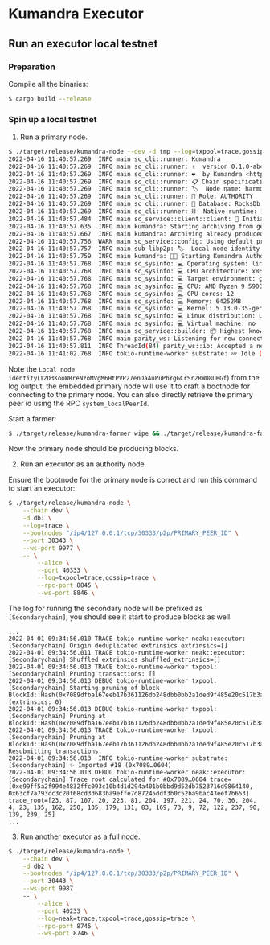 # Kumandra Executor

## Run an executor local testnet

### Preparation

Compile all the binaries:

```bash
$ cargo build --release
```

### Spin up a local testnet

1. Run a primary node.

```bash
$ ./target/release/kumandra-node --dev -d tmp --log=txpool=trace,gossip::executor=trace
2022-04-16 11:40:57.269  INFO main sc_cli::runner: Kumandra
2022-04-16 11:40:57.269  INFO main sc_cli::runner: ✌️  version 0.1.0-ab4a59751
2022-04-16 11:40:57.269  INFO main sc_cli::runner: ❤️  by Kumandra <https://kumandra.network>, 2021-2022
2022-04-16 11:40:57.269  INFO main sc_cli::runner: 📋 Chain specification: Development
2022-04-16 11:40:57.269  INFO main sc_cli::runner: 🏷  Node name: harmonious-feast-4450
2022-04-16 11:40:57.269  INFO main sc_cli::runner: 👤 Role: AUTHORITY
2022-04-16 11:40:57.269  INFO main sc_cli::runner: 💾 Database: RocksDb at tmp/chains/dev/db/full
2022-04-16 11:40:57.269  INFO main sc_cli::runner: ⛓  Native runtime: kumandra-100 (kumandra-1.tx1.au1)
2022-04-16 11:40:57.484  INFO main sc_service::client::client: 🔨 Initializing Genesis block/state (state: 0x12cf…0724, header-hash: 0x42de…9335)
2022-04-16 11:40:57.635  INFO main kumandra: Starting archiving from genesis
2022-04-16 11:40:57.667  INFO main kumandra: Archiving already produced blocks 0..=0
2022-04-16 11:40:57.756  WARN main sc_service::config: Using default protocol ID "sup" because none is configured in the chain specs
2022-04-16 11:40:57.757  INFO main sub-libp2p: 🏷  Local node identity is: 12D3KooWMQYGEy2eEcci2RoLZSiBdMj34UjipYR4GryjHkNsDXYW
2022-04-16 11:40:57.759  INFO main kumandra: 🧑‍🌾 Starting Kumandra Authorship worker
2022-04-16 11:40:57.768  INFO main sc_sysinfo: 💻 Operating system: linux
2022-04-16 11:40:57.768  INFO main sc_sysinfo: 💻 CPU architecture: x86_64
2022-04-16 11:40:57.768  INFO main sc_sysinfo: 💻 Target environment: gnu
2022-04-16 11:40:57.768  INFO main sc_sysinfo: 💻 CPU: AMD Ryzen 9 5900X 12-Core Processor
2022-04-16 11:40:57.768  INFO main sc_sysinfo: 💻 CPU cores: 12
2022-04-16 11:40:57.768  INFO main sc_sysinfo: 💻 Memory: 64252MB
2022-04-16 11:40:57.768  INFO main sc_sysinfo: 💻 Kernel: 5.13.0-35-generic
2022-04-16 11:40:57.768  INFO main sc_sysinfo: 💻 Linux distribution: Ubuntu 20.04.4 LTS
2022-04-16 11:40:57.768  INFO main sc_sysinfo: 💻 Virtual machine: no
2022-04-16 11:40:57.768  INFO main sc_service::builder: 📦 Highest known block at #0
2022-04-16 11:40:57.768  INFO main parity_ws: Listening for new connections on 127.0.0.1:9944.
2022-04-16 11:40:57.811  INFO ThreadId(84) parity_ws::io: Accepted a new tcp connection from 127.0.0.1:58000.
2022-04-16 11:41:02.768  INFO tokio-runtime-worker substrate: 💤 Idle (0 peers), best: #0 (0x42de…9335), finalized #0 (0x42de…9335), ⬇ 0 ⬆ 0

```

Note the `Local node identity`(`12D3KooWRreNzoMVgM6HtPVP27enDaAuPuPbYgGCrSr2RWD8UBGf`) from the log output. the embedded primary node will use it to craft a bootnode for connecting to the primary node. You can also directly retrieve the primary peer id using the RPC `system_localPeerId`.

Start a farmer:

```bash
$ ./target/release/kumandra-farmer wipe && ./target/release/kumandra-farmer farm
```

Now the primary node should be producing blocks.

2. Run an executor as an authority node.

Ensure the bootnode for the primary node is correct and run this command to start an executor:

```bash
$ ./target/release/kumandra-node \
    --chain dev \
    -d db1 \
    --log=trace \
    --bootnodes "/ip4/127.0.0.1/tcp/30333/p2p/PRIMARY_PEER_ID" \
    --port 30343 \
    --ws-port 9977 \
    -- \
        --alice \
        --port 40333 \
        --log=txpool=trace,gossip=trace \
        --rpc-port 8845 \
        --ws-port 8846 \

```

The log for running the secondary node will be prefixed as `[Secondarychain]`, you should see it start to produce blocks as well.

```
...
2022-04-01 09:34:56.010 TRACE tokio-runtime-worker neak::executor: [Secondarychain] Origin deduplicated extrinsics extrinsics=[]
2022-04-01 09:34:56.011 TRACE tokio-runtime-worker neak::executor: [Secondarychain] Shuffled extrinsics shuffled_extrinsics=[]
2022-04-01 09:34:56.013 TRACE tokio-runtime-worker txpool: [Secondarychain] Pruning transactions: []
2022-04-01 09:34:56.013 DEBUG tokio-runtime-worker txpool: [Secondarychain] Starting pruning of block BlockId::Hash(0x7089dfba167eeb17b361126db248dbb0bb2a1ded9f485e20c517b3a8f5800604) (extrinsics: 0)
2022-04-01 09:34:56.013 DEBUG tokio-runtime-worker txpool: [Secondarychain] Pruning at BlockId::Hash(0x7089dfba167eeb17b361126db248dbb0bb2a1ded9f485e20c517b3a8f5800604)
2022-04-01 09:34:56.013 TRACE tokio-runtime-worker txpool: [Secondarychain] Pruning at BlockId::Hash(0x7089dfba167eeb17b361126db248dbb0bb2a1ded9f485e20c517b3a8f5800604). Resubmitting transactions.
2022-04-01 09:34:56.013  INFO tokio-runtime-worker substrate: [Secondarychain] ✨ Imported #18 (0x7089…0604)
2022-04-01 09:34:56.013 DEBUG tokio-runtime-worker neak::executor: [Secondarychain] Trace root calculated for #0x7089…0604 trace=[0xe99ff5a2f994e4832ffc093c10b4d1d294a401b0bbd9d52db7523716d9864140, 0x63cf7a793cc3c20f68cd3d683ba9effe7d87245ddf3b0c52ba9bac43eef7b653] trace_root=[23, 87, 107, 20, 223, 81, 204, 197, 221, 24, 70, 36, 204, 4, 23, 135, 162, 250, 135, 179, 131, 83, 169, 73, 9, 72, 122, 237, 90, 139, 239, 25]
...

```

3. Run another executor as a full node.

```bash
$ ./target/release/kumandra-node \
    --chain dev \
    -d db2 \
    --bootnodes "/ip4/127.0.0.1/tcp/30333/p2p/PRIMARY_PEER_ID" \
    --port 30443 \
    --ws-port 9987
    -- \
        --alice \
        --port 40233 \
        --log=neak=trace,txpool=trace,gossip=trace \
        --rpc-port 8745 \
        --ws-port 8746 \
```
